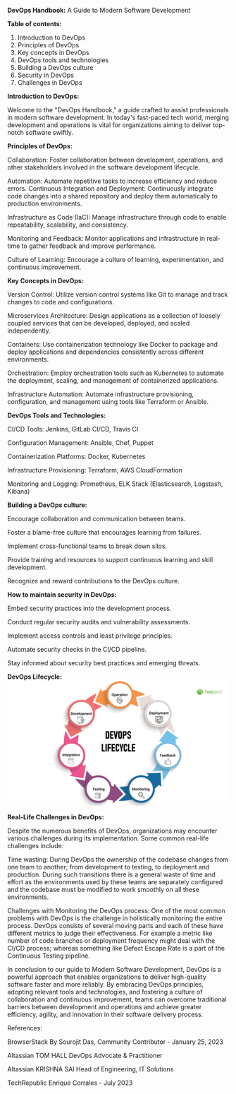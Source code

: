 **DevOps Handbook:** A Guide to Modern Software Development

**Table of contents:**
1. Introduction to DevOps
2. Principles of DevOps
3. Key concepts in DevOps
4. DevOps tools and technologies 
5. Building a DevOps culture
6. Security in DevOps
7. Challenges in DevOps


**Introduction to DevOps:**

Welcome to the "DevOps Handbook," a guide crafted to assist professionals in modern software development.
In today's fast-paced tech world, merging development and operations is vital for organizations 
aiming to deliver top-notch software swiftly.

**Principles of DevOps:**

Collaboration: Foster collaboration between development, operations, and other stakeholders
 involved in the software development lifecycle.

Automation: Automate repetitive tasks to increase efficiency and reduce errors.
Continuous Integration and Deployment: Continuously integrate code changes into a shared repository 
and deploy them automatically to production environments.

Infrastructure as Code (IaC): Manage infrastructure through code to enable repeatability, scalability, and consistency.

Monitoring and Feedback: Monitor applications and infrastructure in real-time to gather feedback and improve performance.

Culture of Learning: Encourage a culture of learning, experimentation, and continuous improvement.

**Key Concepts in DevOps:**

Version Control: Utilize version control systems like Git to manage and track changes to code and configurations.

Microservices Architecture: Design applications as a collection of loosely coupled services that can be developed,
deployed, and scaled independently.

Containers: Use containerization technology like Docker to package and deploy applications 
and dependencies consistently across different environments.

Orchestration: Employ orchestration tools such as Kubernetes to automate the deployment, scaling, 
and management of containerized applications.

Infrastructure Automation: Automate infrastructure provisioning, configuration, 
and management using tools like Terraform or Ansible.

**DevOps Tools and Technologies:**

CI/CD Tools: Jenkins, GitLab CI/CD, Travis CI

Configuration Management: Ansible, Chef, Puppet

Containerization Platforms: Docker, Kubernetes

Infrastructure Provisioning: Terraform, AWS CloudFormation

Monitoring and Logging: Prometheus, ELK Stack (Elasticsearch, Logstash, Kibana)

**Building a DevOps culture:**

Encourage collaboration and communication between teams.

Foster a blame-free culture that encourages learning from failures.

Implement cross-functional teams to break down silos.

Provide training and resources to support continuous learning and skill development.

Recognize and reward contributions to the DevOps culture.

**How to maintain security in DevOps:**

Embed security practices into the development process.

Conduct regular security audits and vulnerability assessments.

Implement access controls and least privilege principles.

Automate security checks in the CI/CD pipeline.

Stay informed about security best practices and emerging threats.

**DevOps Lifecycle:**
![alt text](DevOps-Lifecycle.png)


**Real-Life Challenges in DevOps:**

Despite the numerous benefits of DevOps, organizations may encounter various challenges during its implementation.
Some common real-life challenges include:

Time wasting: 
During DevOps the ownership of the codebase changes from one team to another; from development to testing,
to deployment and production. During such transitions there is a general waste of time and effort as the environments used
by these teams are separately configured and the codebase must be modified to work smoothly on all these environments.

Challenges with Monitoring the DevOps process: 
One of the most common problems with DevOps is the challenge in holistically monitoring the entire process. DevOps consists
of several moving parts and each of these have different metrics to judge their effectiveness. 
For example a metric like number of code branches or deployment frequency might deal with the 
CI/CD process; whereas something like Defect Escape Rate is a part of the Continuous Testing pipeline. 

In conclusion to our guide to Modern Software Development, DevOps is a powerful approach that enables
organizations to deliver high-quality software faster and more reliably. By embracing DevOps principles,
adopting relevant tools and technologies, and fostering a culture of collaboration and continuous improvement,
teams can overcome traditional barriers between development and operations and achieve greater efficiency, agility,
and innovation in their software delivery process.
 

 References:

 BrowserStack By Sourojit Das, Community Contributor - January 25, 2023

 Altassian TOM HALL DevOps Advocate & Practitioner

 Altassian KRISHNA SAI Head of Engineering, IT Solutions

 TechRepublic Enrique Corrales - July 2023











